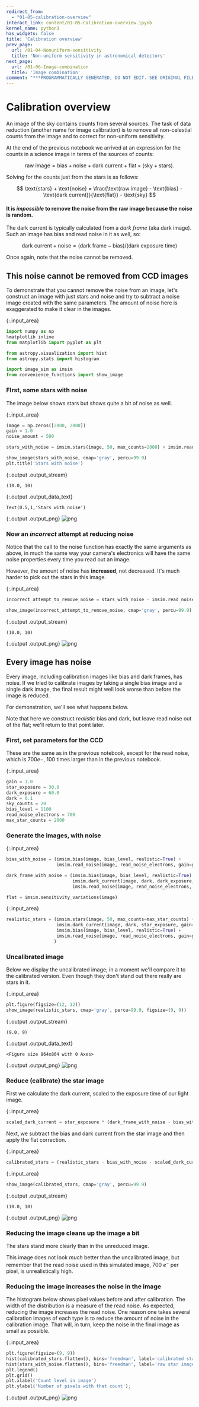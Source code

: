 ```yaml
---
redirect_from:
  - "01-05-calibration-overview"
interact_link: content/01-05-Calibration-overview.ipynb
kernel_name: python3
has_widgets: false
title: 'Calibration overview'
prev_page:
  url: /01-04-Nonuniform-sensitivity
  title: 'Non-uniform sensitivity in astronomical detectors'
next_page:
  url: /01-06-Image-combination
  title: 'Image combination'
comment: "***PROGRAMMATICALLY GENERATED, DO NOT EDIT. SEE ORIGINAL FILES IN /content***"
---
```


# Calibration overview


An image of the sky contains counts from several sources. The task of data reduction (another name for image calibration) is to remove all non-celestial counts from the image and to correct for non-uniform sensitivity.

At the end of the previous notebook we arrived at an expression for the counts in a science image in terms of the sources of counts:

$$
\text{raw image} = \text{bias} + \text{noise} + \text{dark current} + \text{flat} \times (\text{sky} + \text{stars}).
$$

Solving for the counts just from the stars is as follows:

$$
\text{stars} + \text{noise} = \frac{\text{raw image} - \text{bias} - \text{dark current}}{\text{flat}} - \text{sky}
$$

#### It is *impossible* to remove the noise from the raw image because the noise is random.

The dark current is typically calculated from a *dark frame* (aka dark image). Such an image has bias and read noise in it as well, so:

$$
\text{dark current} + \text{noise} = (\text{dark frame} - \text{bias})/(\text{dark exposure time})
$$

Once again, note that the noise cannot be removed.

## This noise cannot be removed from CCD images

To demonstrate that you cannot remove the noise from an image, let's construct an image with just stars and noise and try to subtract a noise image created with the same parameters. The amount of noise here is exaggerated to make it clear in the images.



{:.input_area}
```python
import numpy as np
%matplotlib inline
from matplotlib import pyplot as plt

from astropy.visualization import hist
from astropy.stats import histogram

import image_sim as imsim
from convenience_functions import show_image
```


### FIrst, some stars with noise

The image below shows stars but shows quite a bit of noise as well.



{:.input_area}
```python
image = np.zeros([2000, 2000])
gain = 1.0
noise_amount = 500 

stars_with_noise = imsim.stars(image, 50, max_counts=2000) + imsim.read_noise(image, noise_amount, gain=gain)

show_image(stars_with_noise, cmap='gray', percu=99.9)
plt.title('Stars with noise')
```


{:.output .output_stream}
```
(10.0, 10)

```




{:.output .output_data_text}
```
Text(0.5,1,'Stars with noise')
```




{:.output .output_png}
![png](images/01-05-Calibration-overview_5_2.png)



### Now an *incorrect* attempt at reducing noise

Notice that the call to the noise function has exactly the same arguments as above, in much the same way your camera's electronics will have the same noise properties every time you read out an image.

However, the amount of noise has **increased**, not decreased. It's much harder to pick out the stars in this image.



{:.input_area}
```python
incorrect_attempt_to_remove_noise = stars_with_noise - imsim.read_noise(image, noise_amount, gain=gain)

show_image(incorrect_attempt_to_remove_noise, cmap='gray', percu=99.9)
```


{:.output .output_stream}
```
(10.0, 10)

```


{:.output .output_png}
![png](images/01-05-Calibration-overview_7_1.png)



## Every image has noise

Every image, including calibration images like bias and dark frames, has noise. If we tried to calibrate images by taking a single bias image and a single dark image, the final result might well look worse than before the image is reduced.

For demonstration, we'll see what happens below.

Note that here we construct *realistic* bias and dark, but leave read noise out of the flat; we'll return to that point later. 

### First, set parameters for the CCD

These are the same as in the previous notebook, except for the read noise, which is 700$e-$, 100 times larger than in the previous notebook.



{:.input_area}
```python
gain = 1.0
star_exposure = 30.0
dark_exposure = 60.0
dark = 0.1
sky_counts = 20
bias_level = 1100
read_noise_electrons = 700
max_star_counts = 2000
```


### Generate the images, with noise



{:.input_area}
```python
bias_with_noise = (imsim.bias(image, bias_level, realistic=True) + 
                   imsim.read_noise(image, read_noise_electrons, gain=gain))

dark_frame_with_noise = (imsim.bias(image, bias_level, realistic=True) + 
                         imsim.dark_current(image, dark, dark_exposure, gain=gain, hot_pixels=True) +
                         imsim.read_noise(image, read_noise_electrons, gain=gain))

flat = imsim.sensitivity_variations(image)
```




{:.input_area}
```python
realistic_stars = (imsim.stars(image, 50, max_counts=max_star_counts) +
                   imsim.dark_current(image, dark, star_exposure, gain=gain, hot_pixels=True) +
                   imsim.bias(image, bias_level, realistic=True) +
                   imsim.read_noise(image, read_noise_electrons, gain=gain)
                  )
```


### Uncalibrated image

Below we display the uncalibrated image; in a moment we'll compare it to the calibrated version. Even though they don't stand out there really are stars in  it.



{:.input_area}
```python
plt.figure(figsize=(12, 12))
show_image(realistic_stars, cmap='gray', percu=99.9, figsize=(9, 9))
```


{:.output .output_stream}
```
(9.0, 9)

```


{:.output .output_data_text}
```
<Figure size 864x864 with 0 Axes>
```



{:.output .output_png}
![png](images/01-05-Calibration-overview_15_2.png)



### Reduce (calibrate) the star image

First we calculate the dark current, scaled to the exposure time of our light image.



{:.input_area}
```python
scaled_dark_current = star_exposure * (dark_frame_with_noise - bias_with_noise) / dark_exposure
```


Next, we subtract the bias and dark current from the star image and then apply the flat correction.



{:.input_area}
```python
calibrated_stars = (realistic_stars - bias_with_noise - scaled_dark_current) / flat
```




{:.input_area}
```python
show_image(calibrated_stars, cmap='gray', percu=99.9)
```


{:.output .output_stream}
```
(10.0, 10)

```


{:.output .output_png}
![png](images/01-05-Calibration-overview_20_1.png)



### Reducing the image cleans up the image a bit

The stars stand more clearly than in the unreduced image.

This image does not look *much* better than the uncalibrated image, but remember that the read noise used in this simulated image, 700 $e^-$ per pixel, is unrealistically high. 

### Reducing the image increases the noise in the image

The histogram below shows pixel values before and after calibration. The width of the distribution is a measure of the read noise. As expected, reducing the image increases the read noise. One reason one takes several calibration images of each type is to reduce the amount of noise in the calibration image. That will, in turn, keep the noise in the final image as small as possible.



{:.input_area}
```python
plt.figure(figsize=(9, 9))
hist(calibrated_stars.flatten(), bins='freedman', label='calibrated star image', alpha=0.5)
hist(stars_with_noise.flatten(), bins='freedman', label='raw star image', alpha=0.5)
plt.legend()
plt.grid()
plt.xlabel('Count level in image')
plt.ylabel('Number of pixels with that count');
```



{:.output .output_png}
![png](images/01-05-Calibration-overview_23_0.png)


